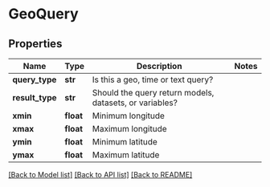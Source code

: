 # GeoQuery

## Properties
Name | Type | Description | Notes
------------ | ------------- | ------------- | -------------
**query_type** | **str** | Is this a geo, time or text query? | 
**result_type** | **str** | Should the query return models, datasets, or variables? | 
**xmin** | **float** | Minimum longitude | 
**xmax** | **float** | Maximum longitude | 
**ymin** | **float** | Minimum latitude | 
**ymax** | **float** | Maximum latitude | 

[[Back to Model list]](../README.md#documentation-for-models) [[Back to API list]](../README.md#documentation-for-api-endpoints) [[Back to README]](../README.md)

